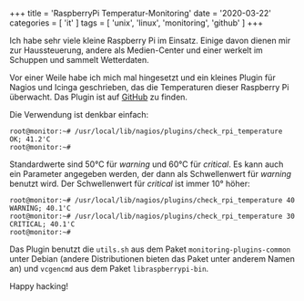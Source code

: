 +++
title = 'RaspberryPi Temperatur-Monitoring'
date = '2020-03-22'
categories = [ 'it' ]
tags = [ 'unix', 'linux', 'monitoring', 'github' ]
+++

Ich habe sehr viele kleine Raspberry Pi im Einsatz.
Einige davon dienen mir zur Haussteuerung, andere als Medien-Center und einer werkelt im Schuppen und sammelt Wetterdaten.

Vor einer Weile habe ich mich mal hingesetzt und ein kleines Plugin für Nagios und Icinga geschrieben, das die Temperaturen dieser Raspberry Pi überwacht.
Das Plugin ist auf [GitHub][1] zu finden. 
<!--more-->

Die Verwendung ist denkbar einfach:
```
root@monitor:~# /usr/local/lib/nagios/plugins/check_rpi_temperature
OK; 41.2'C
root@monitor:~# 
```

Standardwerte sind 50°C für *warning* und 60°C für *critical*.
Es kann auch ein Parameter angegeben werden, der dann als Schwellenwert für *warning* benutzt wird.
Der Schwellenwert für *critical* ist immer 10° höher:
```
root@monitor:~# /usr/local/lib/nagios/plugins/check_rpi_temperature 40
WARNING; 40.1'C
root@monitor:~# /usr/local/lib/nagios/plugins/check_rpi_temperature 30
CRITICAL; 40.1'C
root@monitor:~# 
```

Das Plugin benutzt die `utils.sh` aus dem Paket `monitoring-plugins-common` unter Debian (andere Distributionen bieten das Paket unter anderem Namen an) und `vcgencmd` aus dem Paket `libraspberrypi-bin`.

Happy hacking!

[1]:	https://github.com/check-plugins/check_rpi_temperature "Raspberry Pi temperature plugin for Nagios/Icinga"
